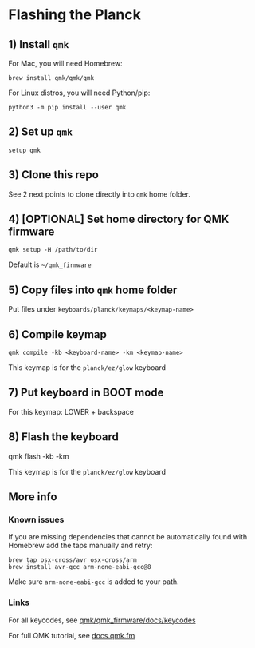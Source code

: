 # Flashing the Planck

## 1) Install `qmk`

For Mac, you will need Homebrew:

```
brew install qmk/qmk/qmk
```

For Linux distros, you will need Python/pip:

```
python3 -m pip install --user qmk
```

## 2) Set up `qmk`

```
setup qmk
```

## 3) Clone this repo

See 2 next points to clone directly into `qmk` home folder.

## 4) [OPTIONAL] Set home directory for QMK firmware

```
qmk setup -H /path/to/dir
```

Default is `~/qmk_firmware`

## 5) Copy files into `qmk` home folder

Put files under `keyboards/planck/keymaps/<keymap-name>`

## 6) Compile keymap

```
qmk compile -kb <keyboard-name> -km <keymap-name>
```

This keymap is for the `planck/ez/glow` keyboard

## 7) Put keyboard in BOOT mode

For this keymap: LOWER + backspace

## 8) Flash the keyboard

qmk flash -kb <keyboard-name> -km <keymap-name>

This keymap is for the `planck/ez/glow` keyboard

## More info

### Known issues

If you are missing dependencies that cannot be automatically found with Homebrew add the taps manually and retry:

```
brew tap osx-cross/avr osx-cross/arm
brew install avr-gcc arm-none-eabi-gcc@8
```

Make sure `arm-none-eabi-gcc` is added to your path.

### Links

For all keycodes, see [qmk/qmk_firmware/docs/keycodes](https://github.com/qmk/qmk_firmware/blob/master/docs/keycodes.md)

For full QMK tutorial, see [docs.qmk.fm](https://github.com/qmk/qmk_firmware/blob/master/docs/keycodes.md)
